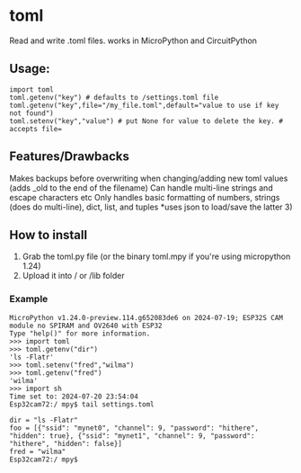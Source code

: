 # toml
Read and write .toml files. works in MicroPython and CircuitPython

## Usage:
```
import toml
toml.getenv("key") # defaults to /settings.toml file
toml.getenv("key",file="/my_file.toml",default="value to use if key not found")
toml.setenv("key","value") # put None for value to delete the key. # accepts file=
```
## Features/Drawbacks

Makes backups before overwriting when changing/adding new toml values (adds _old to the end of the filename)
Can handle multi-line strings and escape characters etc
Only handles basic formatting of numbers, strings (does do multi-line), dict, list, and tuples *uses json to load/save the latter 3)

## How to install

1. Grab the toml.py file (or the binary toml.mpy if you're using micropython 1.24)
2. Upload it into / or /lib folder

### Example

```
MicroPython v1.24.0-preview.114.g652083de6 on 2024-07-19; ESP32S CAM module no SPIRAM and OV2640 with ESP32
Type "help()" for more information.
>>> import toml
>>> toml.getenv("dir")
'ls -Flatr'
>>> toml.setenv("fred","wilma")
>>> toml.getenv("fred")
'wilma'
>>> import sh
Time set to: 2024-07-20 23:54:04
Esp32cam72:/ mpy$ tail settings.toml

dir = "ls -Flatr"
foo = [{"ssid": "mynet0", "channel": 9, "password": "hithere", "hidden": true}, {"ssid": "mynet1", "channel": 9, "password": "hithere", "hidden": false}]
fred = "wilma"
Esp32cam72:/ mpy$ 
```
